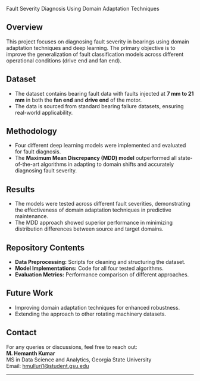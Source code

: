 
Fault Severity Diagnosis Using Domain Adaptation Techniques  

## Overview  
This project focuses on diagnosing fault severity in bearings using domain adaptation techniques and deep learning. The primary objective is to improve the generalization of fault classification models across different operational conditions (drive end and fan end).  

## Dataset  
- The dataset contains bearing fault data with faults injected at **7 mm to 21 mm** in both the **fan end** and **drive end** of the motor.  
- The data is sourced from standard bearing failure datasets, ensuring real-world applicability.  

## Methodology  
- Four different deep learning models were implemented and evaluated for fault diagnosis.  
- The **Maximum Mean Discrepancy (MDD) model** outperformed all state-of-the-art algorithms in adapting to domain shifts and accurately diagnosing fault severity.  

## Results  
- The models were tested across different fault severities, demonstrating the effectiveness of domain adaptation techniques in predictive maintenance.  
- The MDD approach showed superior performance in minimizing distribution differences between source and target domains.  

## Repository Contents  
- **Data Preprocessing:** Scripts for cleaning and structuring the dataset.  
- **Model Implementations:** Code for all four tested algorithms.  
- **Evaluation Metrics:** Performance comparison of different approaches.  

## Future Work  
- Improving domain adaptation techniques for enhanced robustness.  
- Extending the approach to other rotating machinery datasets.  

## Contact  
For any queries or discussions, feel free to reach out:  
**M. Hemanth Kumar**  
MS in Data Science and Analytics, Georgia State University  
Email: hmulluri1@student.gsu.edu  

---
